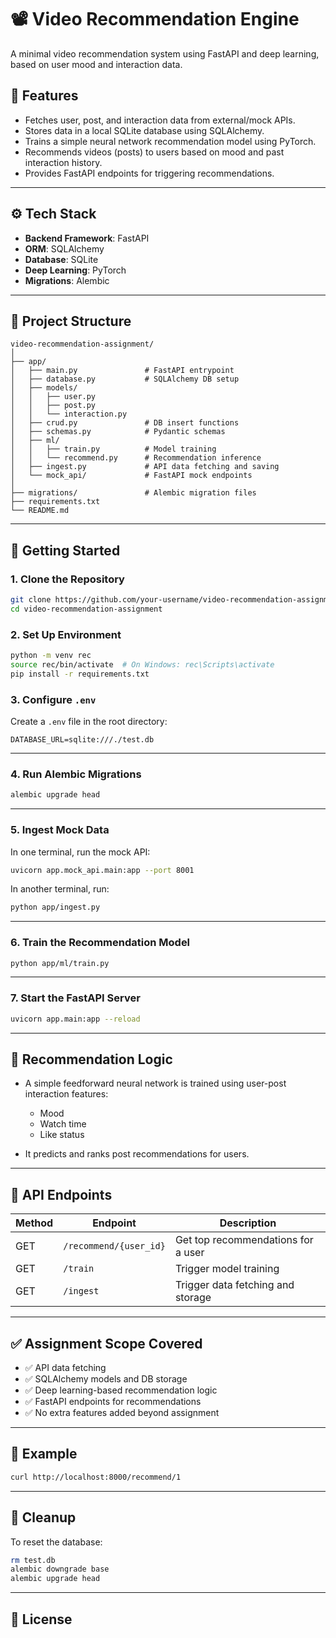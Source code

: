 # 📽️ Video Recommendation Engine

A minimal video recommendation system using FastAPI and deep learning, based on user mood and interaction data.

## 📌 Features

* Fetches user, post, and interaction data from external/mock APIs.
* Stores data in a local SQLite database using SQLAlchemy.
* Trains a simple neural network recommendation model using PyTorch.
* Recommends videos (posts) to users based on mood and past interaction history.
* Provides FastAPI endpoints for triggering recommendations.

---

## ⚙️ Tech Stack

* **Backend Framework**: FastAPI
* **ORM**: SQLAlchemy
* **Database**: SQLite
* **Deep Learning**: PyTorch
* **Migrations**: Alembic

---

## 📁 Project Structure

```
video-recommendation-assignment/
│
├── app/
│   ├── main.py               # FastAPI entrypoint
│   ├── database.py           # SQLAlchemy DB setup
│   ├── models/
│   │   ├── user.py
│   │   ├── post.py
│   │   └── interaction.py
│   ├── crud.py               # DB insert functions
│   ├── schemas.py            # Pydantic schemas
│   ├── ml/
│   │   ├── train.py          # Model training
│   │   └── recommend.py      # Recommendation inference
│   ├── ingest.py             # API data fetching and saving
│   └── mock_api/             # FastAPI mock endpoints
│
├── migrations/               # Alembic migration files
├── requirements.txt
└── README.md
```

---

## 🚀 Getting Started

### 1. Clone the Repository

```bash
git clone https://github.com/your-username/video-recommendation-assignment.git
cd video-recommendation-assignment
```

### 2. Set Up Environment

```bash
python -m venv rec
source rec/bin/activate  # On Windows: rec\Scripts\activate
pip install -r requirements.txt
```

### 3. Configure `.env`

Create a `.env` file in the root directory:

```
DATABASE_URL=sqlite:///./test.db
```

---

### 4. Run Alembic Migrations

```bash
alembic upgrade head
```

---

### 5. Ingest Mock Data

In one terminal, run the mock API:

```bash
uvicorn app.mock_api.main:app --port 8001
```

In another terminal, run:

```bash
python app/ingest.py
```

---

### 6. Train the Recommendation Model

```bash
python app/ml/train.py
```

---

### 7. Start the FastAPI Server

```bash
uvicorn app.main:app --reload
```

---

## 🧠 Recommendation Logic

* A simple feedforward neural network is trained using user-post interaction features:

  * Mood
  * Watch time
  * Like status
* It predicts and ranks post recommendations for users.

---

## 📢 API Endpoints

| Method | Endpoint               | Description                        |
| ------ | ---------------------- | ---------------------------------- |
| GET    | `/recommend/{user_id}` | Get top recommendations for a user |
| GET    | `/train`               | Trigger model training             |
| GET    | `/ingest`              | Trigger data fetching and storage  |

---

## ✅ Assignment Scope Covered

* ✅ API data fetching
* ✅ SQLAlchemy models and DB storage
* ✅ Deep learning-based recommendation logic
* ✅ FastAPI endpoints for recommendations
* ✅ No extra features added beyond assignment

---

## 🧪 Example

```bash
curl http://localhost:8000/recommend/1
```

---

## 💼 Cleanup

To reset the database:

```bash
rm test.db
alembic downgrade base
alembic upgrade head
```

---

## 📄 License
